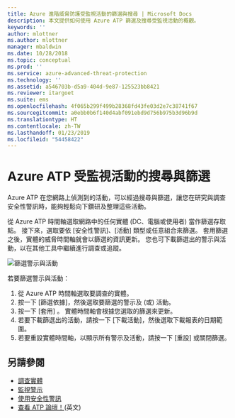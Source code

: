 ```yaml
---
title: Azure 進階威脅防護受監視活動的篩選與搜尋 | Microsoft Docs
description: 本文提供如何使用 Azure ATP 篩選及搜尋受監視活動的概觀。
keywords: ''
author: mlottner
ms.author: mlottner
manager: mbaldwin
ms.date: 10/28/2018
ms.topic: conceptual
ms.prod: ''
ms.service: azure-advanced-threat-protection
ms.technology: ''
ms.assetid: a546703b-d5a9-404d-9e87-125523bb8421
ms.reviewer: itargoet
ms.suite: ems
ms.openlocfilehash: 4f065b299f499b28368fd43fe03d2e7c38741f67
ms.sourcegitcommit: a0ebb0b6f140d4abf091ebd9d756b975b3d96b9d
ms.translationtype: HT
ms.contentlocale: zh-TW
ms.lasthandoff: 01/23/2019
ms.locfileid: "54458422"
---
```

# <a name="azure-atp-monitored-activities-search-and-filter"></a>Azure ATP 受監視活動的搜尋與篩選 

Azure ATP 在您網路上偵測到的活動，可以經過搜尋與篩選，讓您在研究與調查安全性警訊時，能夠輕鬆向下鑽研及整理這些活動。  

從 Azure ATP 時間軸選取網路中的任何實體 (DC、電腦或使用者) 當作篩選存取點。 接下來，選取要依 [安全性警訊]、[活動] 類型或任意組合來篩選。 套用篩選之後，實體的威脅時間軸就會以篩選的資訊更新。 您也可下載篩選出的警示與活動，以在其他工具中繼續進行調查或追蹤。 

![篩選警示與活動](./media/activities-filter.png)

若要篩選警示與活動：
 1. 從 Azure ATP 時間軸選取要調查的實體。 
 2. 按一下 [篩選依據]，然後選取要篩選的警示及 (或) 活動。 
 3. 按一下 [套用] 。 實體時間軸會根據您選取的篩選來更新。 
 4. 若要下載篩選出的活動，請按一下 [下載活動]，然後選取下載報表的日期範圍。 
 5. 若要重設實體時間軸，以顯示所有警示及活動，請按一下 [重設] 或關閉篩選。 


## <a name="see-also"></a>另請參閱
- [調查實體](investigate-entity.md)
- [監視警示](monitoring-alerts.md)
- [使用安全性警訊](working-with-suspicious-activities.md)
- [查看 ATP 論壇！](https://aka.ms/azureatpcommunity)\(英文\)

